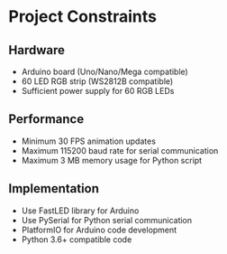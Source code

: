 # Project Constraints

## Hardware
- Arduino board (Uno/Nano/Mega compatible)
- 60 LED RGB strip (WS2812B compatible)
- Sufficient power supply for 60 RGB LEDs

## Performance
- Minimum 30 FPS animation updates
- Maximum 115200 baud rate for serial communication
- Maximum 3 MB memory usage for Python script

## Implementation
- Use FastLED library for Arduino
- Use PySerial for Python serial communication
- PlatformIO for Arduino code development
- Python 3.6+ compatible code 